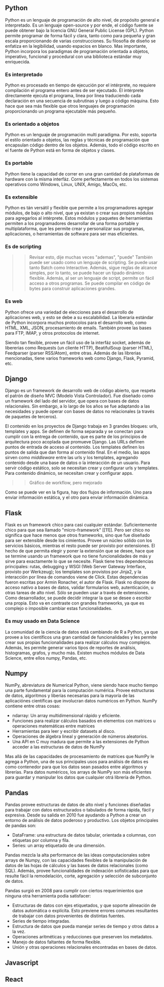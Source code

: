 ## Python

Python es un lenguaje de programación de alto nivel, de propósito general e interpretado. Es un lenguaje open-source y por ende, el código fuente se puede obtener bajo la licencia GNU General Public License (GPL). Python permite programar de forma fácil y clara, tanto como para pequeña y gran escala proporcionando de varias construcciones. Su filosofia de diseño se enfatiza en la legibilidad, usando espacios en blanco. Mas importante, Python incorpora los paradigmas de programación orientada a objetos, imperativo, funcional y procedural con una biblioteca estándar muy enriquecida.

### Es interpretado

Python es procesado en tiempo de ejecución por el intérprete, no requiere compilación el programa entero antes de ser ejecutado. El intérprete directamente ejecuta el programa, linea por linea traduciendo cada declaración en una secuencia de subrutinas y luego a código máquina. Esto hace que sea más flexible que otros lenguajes de programación proporcionando un programa ejecutable más pequeño.

### Es orientado a objetos

Python es un lenguaje de programación multi paradigma. Por esto, soporta el estilo orientado a objetos, las reglas y técnicas de programación que encapsulan código dentro de los objetos. Además, todo el código escrito en el fuente de Python está en forma de objetos y clases.

### Es portable

Python tiene la capacidad de correr en una gran cantidad de plataformas de hardware con la misma interfáz. Corre perfectamente en todos los sistemas operativos como Windows, Linux, UNIX, Amigo, MacOs, etc.

### Es extensible

Python es tán versátil y flexible que permite a los programadores agregar módulos, de bajo o alto nivel, que ya existan o crear sus propios módulos para agregarlos al intérprete. Estos módulos y paquetes de herramientas permiten a los programadores desarrollar de una forma portable y multiplataforma, que les permite crear y personalizar sus programas, aplicaciones, o herramientas de software para ser mas eficientes. 

### Es de scripting
>> Revisar esto, dije muchas veces "ademas", "puede"
También puede ser usado como un lenguaje de scripting. Se puede usar tanto Batch como Interactive. Además, sigue reglas de alcance simples, por lo tanto, se puede hacer un tipado dinámico flexible. Además, al ser un lenguaje de script, permite un fácil acceso a otros programas. Se puede compilar en código de bytes para construir aplicaciones grandes.

### Es web

Python ofrece una variedad de elecciones para el desarrollo de aplicaciones web, y esto se debe a su escalabilidad. La liberaria estándar de Python incorpora muchos protocolos para el desarrollo web, como HTML, XML, JSON, procesamiento de emails. También provee las bases para FTP, IMAP, y otros protocolos de internet.

Siendo tan flexible, provee un fácil uso de la interfáz socket, además de libererias como Requests (un cliente HTTP), BeatifulSoup (parser HTML), Feedparser (parser RSS/Atom), entre otras. Además de las librerias mencionadas, tiene varios frameworks web como Django, Flask, Pyramid, etc. 


## Django

Django es un framework de desarrollo web de código abierto, que respeta el patrón de diseño MVC (Modelo Vista Controlador). Fue diseñado como un framework del lado del servidor, que opera con bases de datos relacionales. Sin embargo, a lo largo de los años se fue adaptando a las necesidades y puede operar con bases de datos no relacionales (a través de paquetes de terceros).

El contenido en los proyectos de Django trabaja en 3 grandes bloques: urls, templates y apps. Se definen de forma separada y se conectan para cumplir con la entrega de contenido, que es parte de los principios de arquitectura poco acoplada que promueve Django.
Las URLs definen puntos de entrada de acceso al contenido. Los templates definen los puntos de salida que dan forma al contenido final. En el medio, las apps sirven como *middleware* entre las urls y los templates, agregando contenido desde una base de datos o la interacción de un usuario. 
Para servir código estático, solo se necesitan crear y configurar urls y templates. Para contenido dinámico, se necesitan crear y configurar apps.

>> Gráfico de workflow, pero mejorado

Como se puede ver en la figura, hay dos flujos de información. Uno para enviar información estática, y el otro para enviar información dinámica.

## Flask

Flask es un framework chico para casi cualquier estándar. Suficientemente chico para que sea llamado "micro-framework" [[11]]. Pero ser chico no significa que hace menos que otros frameworks, sino que fue diseñado para ser extensible desde los cimientos. Provee un núcleo sólido con los servicios básicos, mientras el resto puede ser provisto por extensiones. El hecho de que permita elegir y poner la extensión que se desee, hace que se termine usando un framework que no tiene funcionalidades de más y sirve para exactamente lo que se necesite.
Flask tiene tres dependencias principales: rutas, debugging y WSGI (Web Server Gateway Interface, provisto por Werkzeug); los templates son provistos por Jinja2, y la interacción por línea de comandos viene de Click. Estas dependencias fueron escritas por Armin Ronacher, el autor de Flask.
Flask no dispone de acceso nativo a bases de datos, validar formularios web, autenticación, u otras tareas de alto nivel. Sólo se pueden usar a través de extensiones. Como desarrollador, se puede decidir integrar la que se desee o escribir una propia. Esto va en contraste con grandes frameworks, ya que es complejo o imposible cambiar estas funcionalidades.

### Es muy usado en Data Science

La comunidad de la ciencia de datos está cambiando de R a Python, ya que provee a los científicos una gran cantidad de funcionalidades y les permite crear sus propias funcionalidades para realizar cálculos muy complejos. Además, les permite generar varios tipos de reportes de análisis, histogramas, grafos, y mucho más.
Existen muchos módulos de Data Science, entre ellos numpy, Pandas, etc.

## Numpy

NumPy, abreviatura de Numerical Python, viene siendo hace mucho tiempo una parte fundamental para la computación numérica. Provee estructuras de datos, algoritmos y liberías necesarias para la mayoría de las aplicaciónes científicas que involucran datos numéricos en Python. NumPy contiene entre otras cosas:
- ndarray: Un array multidimensional rápido y eficiente.
- Funciones para realizar cálculos basados en elementos con matrices u operaciones matemáticas entre matrices
- Herramientas para leer y escribir datasets al disco.
- Operaciones de álgebra lineal y generación de números aleatorios.
- Una API en C muy madura que permite a las extensiones de Python acceder a las estructuras de datos de NumPy

Mas allá de las capacidades de procesamiento de matrices que NumPy le agrega a Python, una de sus principales usos para análisis de datos es como contenedor para que los datos sean pasados entre algoritmos y librerías. Para datos numéricos, los arrays de NumPy son más eficientes para guardar y manipular los datos que cualquier otrá librería de Python.


## Pandas

Pandas provee estructuras de datos de alto nivel y funciones diseñadas para trabajar con datos estructurados o tabulados de forma rápida, fácil y expresiva. Desde su salida en 2010 fue ayudando a Python a crear un entorno de análisis de datos poderoso y productivo. Los objetos principales de pandas son: 
- DataFrame: una estructura de datos tabular, orientada a columnas, con etiquetas por columna y fila.
- Series: un array etiquetado de una dimensión.

Pandas mezcla la alta performance de las ideas computacionales sobre arrays de Numpy, con las capacidades flexibles de la manipulación de datos de las hojas de cálculos y las bases de datos relacionales (como SQL). Además, provee funcionalidades de indexación sofisticadas para que resulte fácil la remodelación, corte, agregación y selección de subconjunto de datos.

Pandas surgió en 2008 para cumplir con ciertos requerimientos que ninguna otra herramienta podía satisfacer:

- Estructuras de datos con ejes etiquetados, y que soporte alineación de datos automática o explícita. Esto previene errores comunes resultantes de trabajar con datos provenientes de distintas fuentes.
- Series de tiempo integradas.
- Estructura de datos que pueda manejar series de tiempo y otros datos a la vez.
- Operaciones aritméticas y reducciones que preserven los metadatos.
- Manejo de datos faltantes de forma flexible.
- Unión y otras operaciones relacionales encontradas en bases de datos.

## Javascript

## React